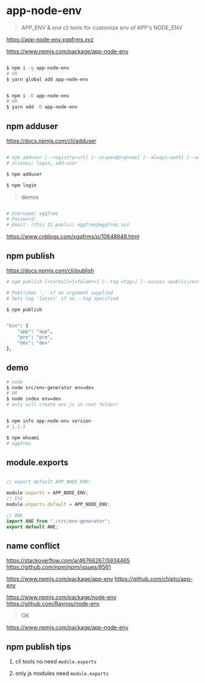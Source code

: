 # app-node-env

> APP_ENV & one cli tools for customize env of APP's NODE_ENV

https://app-node-env.xgqfrms.xyz

https://www.npmjs.com/package/app-node-env


```sh

$ npm i -g app-node-env
# OR
$ yarn global add app-node-env

```

```sh

$ npm i -D app-node-env
# OR
$ yarn add -D app-node-env

```


## npm adduser

https://docs.npmjs.com/cli/adduser

```sh

# npm adduser [--registry=url] [--scope=@orgname] [--always-auth] [--auth-type=legacy]
# aliases: login, add-user

$ npm adduser

$ npm login

```

> demos

```sh

# Username: xgqfrms
# Password:
# Email: (this IS public) xgqfrms@xgqfrms.xyz

```

https://www.cnblogs.com/xgqfrms/p/10648848.html



## npm publish

https://docs.npmjs.com/cli/publish

```sh
# npm publish [<tarball>|<folder>] [--tag <tag>] [--access <public|restricted>] [--otp otpcode] [--dry-run]

# Publishes '.' if no argument supplied
# Sets tag 'latest' if no --tag specified

$ npm publish

```



```sh

"bin": {
    "app": "app",
    "pre": "pre",
    "dev": "dev"
},

```


## demo

```sh
# node
$ node src/env-generator env=dev
# OR
$ node index env=dev
# only will create env.js in root folder!


$ npm info app-node-env version
# 1.1.5

$ npm whoami
# xgqfrms

```
## module.exports

```js

// export default APP_NODE_ENV;

module.exports = APP_NODE_ENV;
// ES6
module.exports.default = APP_NODE_ENV;

```

```js
// ANE
import ANE from "./src/env-generator";
export default ANE;

```


## name conflict

https://stackoverflow.com/a/46766267/5934465
https://github.com/npm/npm/issues/8561

https://www.npmjs.com/package/app-env
https://github.com/chipto/app-env

https://www.npmjs.com/package/node-env
https://github.com/Raynos/node-env


> OK

https://www.npmjs.com/package/app-node-env


## npm publish tips


1. cli tools no need `module.exports`

2. only js modules need `module.exports`






